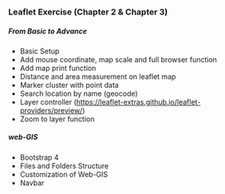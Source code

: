 ### Leaflet Exercise (Chapter 2 & Chapter 3)
##### From Basic to Advance

- Basic Setup
- Add mouse coordinate, map scale and full browser function
- Add map print function
- Distance and area measurement on leaflet map
- Marker cluster with point data
- Search location by name (geocode)
- Layer controller (https://leaflet-extras.github.io/leaflet-providers/preview/)
- Zoom to layer function

##### web-GIS

- Bootstrap 4
- Files and Folders Structure
- Customization of Web-GIS
- Navbar

